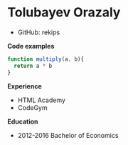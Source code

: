 # Tolubayev Orazaly

* GitHub: rekips

**Code examples**
```javascript
function multiply(a, b){
  return a * b
}
```

**Experience**
* HTML Academy
* CodeGym

**Education**
* 2012-2016 Bachelor of Economics

